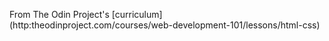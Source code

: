 From The Odin Project's [curriculum] (http:theodinproject.com/courses/web-development-101/lessons/html-css)
